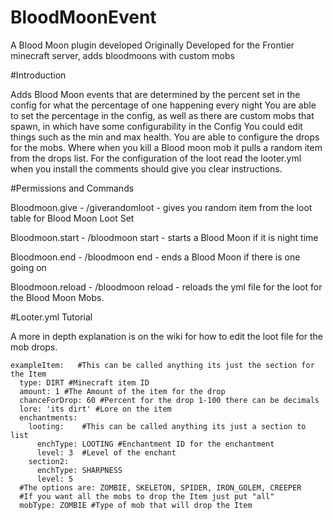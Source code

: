 # BloodMoonEvent
A Blood Moon plugin developed Originally Developed for the Frontier minecraft server, adds bloodmoons with custom mobs




#Introduction

  Adds Blood Moon events that are determined by the percent set in the config for what the percentage of one happening every night
  You are able to set the percentage in the config, as well as there are custom mobs that spawn, in which have some configurability in the Config
  You could edit things such as the min and max health.
  You are able to configure the drops for the mobs. Where when you kill a Blood moon mob it pulls a random item from the drops list.
  For the configuration of the loot read the looter.yml when you install the comments should give you clear instructions.






#Permissions and Commands

  Bloodmoon.give - /giverandomloot - gives you random item from the loot table for Blood Moon Loot Set

  Bloodmoon.start - /bloodmoon start - starts a Blood Moon if it is night time

  Bloodmoon.end - /bloodmoon end - ends a Blood Moon if there is one going on

  Bloodmoon.reload - /bloodmoon reload - reloads the yml file for the loot for the Blood Moon Mobs.
  
  
  

#Looter.yml Tutorial 

A more in depth explanation is on the wiki for how to edit the loot file for the mob drops. 

    exampleItem:   #This can be called anything its just the section for the Item
      type: DIRT #Minecraft item ID
      amount: 1 #The Amount of the item for the drop
      chanceForDrop: 60 #Percent for the drop 1-100 there can be decimals
      lore: 'its dirt' #Lore on the item
      enchantments:
        looting:    #This can be called anything its just a section to list 
          enchType: LOOTING #Enchantment ID for the enchantment
          level: 3  #Level of the enchant
        section2:
          enchType: SHARPNESS
          level: 5
      #The options are: ZOMBIE, SKELETON, SPIDER, IRON_GOLEM, CREEPER
      #If you want all the mobs to drop the Item just put "all"
      mobType: ZOMBIE #Type of mob that will drop the Item
    
        
 


